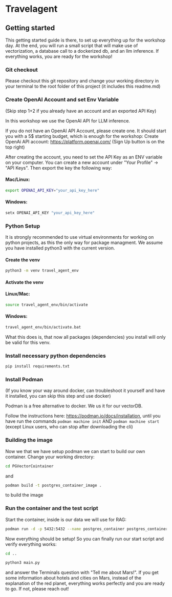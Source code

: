 # Travelagent

## Getting started
This getting started guide is there, to set up everything up for the workshop day. At the end, you will run a small script
that will make use of vectorization, a database call to a dockerized db, and an llm inference. If everything works, you are ready for the workshop!

### Git checkout
Please checkout this git repository and change your working directory in your terminal to the root folder of this project (it includes this readme.md)

### Create OpenAI Account and set Env Variable
(Skip step 1+2 if you already have an account and an exported API Key)

In this workshop we use the OpenAI API  for LLM inference.

If you do not have an OpenAI API Account, please create one. It should start you with a 5$ starting budget, 
which is enough for the workshop: Create OpenAi API account: https://platform.openai.com/ (Sign Up button is on the top right)

After creating the account, you need to set the API Key as an ENV variable on your computer. 
    You can create a new account under "Your Profile" -> "API Keys". Then export the key the following way:

#### Mac/Linux:
```bash
export OPENAI_API_KEY="your_api_key_here"
```

#### Windows: 
```bash
setx OPENAI_API_KEY "your_api_key_here"
```
### Python Setup
It is strongly recommended to use virtual environments for working on 
python projects, as this the only way for package managment. We assume you have installed python3 with the current version. 
#### Create the venv
```bash
python3 -m venv travel_agent_env
```
#### Activate the venv

#### Linux/Mac: 
```bash
source travel_agent_env/bin/activate
```

#### Windows: 
```bash
travel_agent_env/bin/activate.bat
```
What this does is, that now all packages (dependencies) you install will only be valid for this venv.

### Install necessary python dependencies
```bash
pip install requirements.txt
```

### Install Podman
(If you know your way around docker, can troubleshoot it yourself and have it installed, you can skip this step and use docker) 

Podman is a free alternative to docker. We us it for our vectorDB. 

Follow the instructions here: https://podman.io/docs/installation, until you have run the commands ```podman machine init``` AND ```podman machine start``` (except Linux users, who can stop after downloading the cli)

### Building the image
Now we that we have setup podman we can start to build our own container.
Change your working directory: 
```bash 
cd PGVectorCointainer
``` 
and 
```bash 
podman build -t postgres_container_image .
``` 
to build the image

### Run the container and the test script

Start the container, inside is our data we will use for RAG:
```bash
podman run -d -p 5432:5432 --name postgres_container postgres_container_image
```
Now everything should be setup! So you can finally run our start script and verify everything works: 
```bash
cd ..
```
```bash
python3 main.py
```
and answer the Terminals question with "Tell me about Mars!". If you get some information about hotels and cities on Mars,
    instead of the explanation of the red planet, everything works perfectly and you are ready to go. If not, please reach out!
